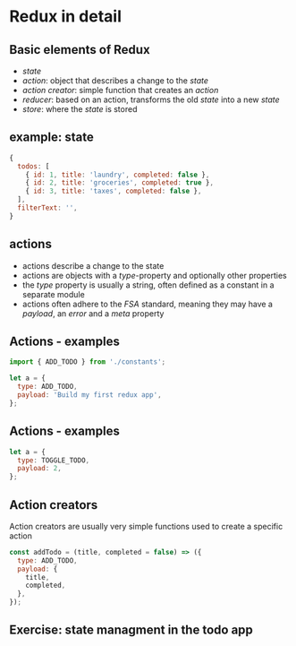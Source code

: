 # Redux in detail

## Basic elements of Redux

- _state_
- _action_: object that describes a change to the _state_
- _action creator_: simple function that creates an _action_
- _reducer_: based on an action, transforms the old _state_ into a new _state_
- _store_: where the _state_ is stored

## example: state

```js
{
  todos: [
    { id: 1, title: 'laundry', completed: false },
    { id: 2, title: 'groceries', completed: true },
    { id: 3, title: 'taxes', completed: false },
  ],
  filterText: '',
}
```

## actions

- actions describe a change to the state
- actions are objects with a _type_-property and optionally other properties
- the _type_ property is usually a string, often defined as a constant in a separate module
- actions often adhere to the _FSA_ standard, meaning they may have a _payload_, an _error_ and a _meta_ property

## Actions - examples

```js
import { ADD_TODO } from './constants';

let a = {
  type: ADD_TODO,
  payload: 'Build my first redux app',
};
```

## Actions - examples

```js
let a = {
  type: TOGGLE_TODO,
  payload: 2,
};
```

## Action creators

Action creators are usually very simple functions used to create a specific action

```js
const addTodo = (title, completed = false) => ({
  type: ADD_TODO,
  payload: {
    title,
    completed,
  },
});
```

## Exercise: state managment in the todo app
